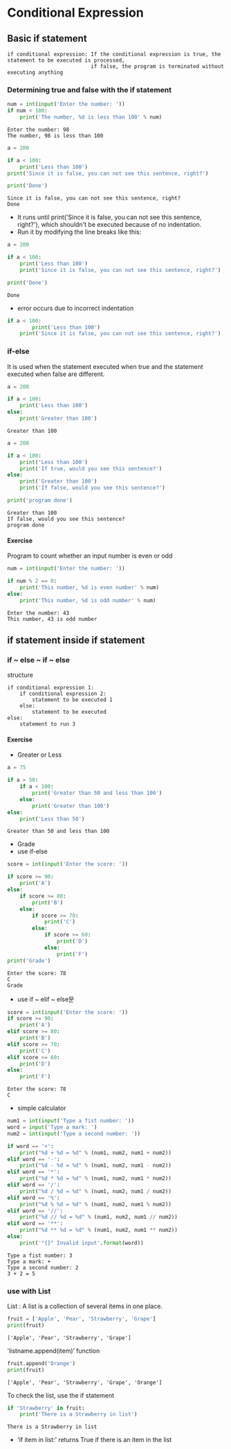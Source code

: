 # Conditional Expression
## Basic if statement
    if conditional expression: If the conditional expression is true, the statement to be executed is processed,
                               if false, the program is terminated without executing anything
### Determining true and false with the if statement
```py
num = int(input('Enter the number: '))
if num < 100:
    print('The number, %d is less than 100' % num)
```
```
Enter the number: 98
The number, 98 is less than 100
```

```py
a = 200

if a < 100:
    print('Less than 100')
print('Since it is false, you can not see this sentence, right?')

print('Done')
```
```
Since it is false, you can not see this sentence, right?
Done
```
- It runs until print('Since it is false, you can not see this sentence, right?'), which shouldn't be executed because of no indentation.
- Run it by modifying the line breaks like this:
```py
a = 200

if a < 100:
    print('Less than 100')
    print('Since it is false, you can not see this sentence, right?')

print('Done')
```
```
Done
```

- error occurs due to incorrect indentation
```py
if a < 100:
        print('Less than 100')
    print('Since it is false, you can not see this sentence, right?')
```

### if-else
It is used when the statement executed when true and the statement executed when false are different.

```py
a = 200

if a < 100:
    print('Less than 100')
else:
    print('Greater than 100')
```
```
Greater than 100
```

```py
a = 200

if a < 100:
    print('Less than 100')
    print('If true, would you see this sentence?')
else:
    print('Greater than 100')
    print('If false, would you see this sentence?')

print('program done')
```
```
Greater than 100
If false, would you see this sentence?
program done
```

#### Exercise
Program to count whether an input number is even or odd
```py
num = int(input('Enter the number: '))

if num % 2 == 0:
    print('This number, %d is even number' % num)
else:
    print('This number, %d is odd number' % num)
```

```
Enter the number: 43
This number, 43 is odd number
```

## if statement inside if statement
### if ~ else ~ if ~ else 
structure

    if conditional expression 1:
        if conditional expression 2:
            statement to be executed 1
        else:
            statement to be executed
    else:
        statement to run 3 

#### Exercise
- Greater or Less
```py
a = 75

if a > 50:
    if a < 100:
        print('Greater than 50 and less than 100')
    else:
        print('Greater than 100')
else:
    print('Less than 50')
```
```
Greater than 50 and less than 100
```
- Grade 
- use if-else
```py
score = int(input('Enter the score: '))

if score >= 90:
    print('A')
else:
    if score >= 80:
        print('B')
    else:
        if score >= 70:
            print('C')
        else:
            if score >= 60:
                print('D')
            else:
                print('F')
print('Grade')
```
```
Enter the score: 78
C
Grade
```
- use if ~ elif ~ else문
```py
score = int(input('Enter the score: '))
if score >= 90:
    print('A')
elif score >= 80:
    print('B')
elif score >= 70:
    print('C')
elif score >= 60:
    print('D')
else:
    print('F')
```
```
Enter the score: 78
C
```
- simple calculator
```py
num1 = int(input('Type a fist number: '))
word = input('Type a mark: ')
num2 = int(input('Type a second number: '))

if word == '+':
    print("%d + %d = %d" % (num1, num2, num1 + num2))
elif word == '-':
    print("%d - %d = %d" % (num1, num2, num1 - num2))
elif word == '*':
    print("%d * %d = %d" % (num1, num2, num1 * num2))
elif word == '/':
    print("%d / %d = %d" % (num1, num2, num1 / num2))
elif word == '%':
    print("%d % %d = %d" % (num1, num2, num1 % num2))
elif word == '//':
    print("%d // %d = %d" % (num1, num2, num1 // num2))
elif word == '**':
    print("%d ** %d = %d" % (num1, num2, num1 ** num2))
else:
    print('"{}" Invalid input'.format(word))
```
```
Type a fist number: 3
Type a mark: +
Type a second number: 2
3 + 2 = 5
```

### use with List
List : A list is a collection of several items in one place.
```py
fruit = ['Apple', 'Pear', 'Strawberry', 'Grape']
print(fruit)
```
```
['Apple', 'Pear', 'Strawberry', 'Grape']
```
'listname.append(item)’ function
```py
fruit.append('Orange')
print(fruit)
```
```
['Apple', 'Pear', 'Strawberry', 'Grape', 'Orange']
```
To check the list, use the if statement
```py
if 'Strawberry' in fruit:
    print('There is a Strawberry in list')
```
```
There is a Strawberry in list
```
- ‘if item in list:’ returns True if there is an item in the list
